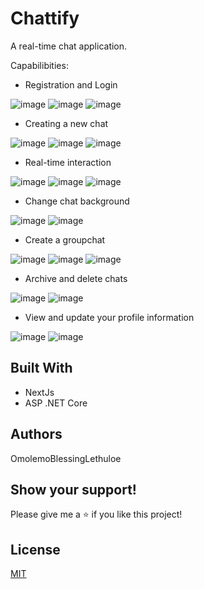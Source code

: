 # Chattify

A real-time chat application.

Capabilibities:

* Registration and Login

![image](https://github.com/OmolemoBlessingLethuloe/chat-app/assets/82062654/e8894f10-ad42-44b4-899b-01a1b8072907)
![image](https://github.com/OmolemoBlessingLethuloe/chat-app/assets/82062654/0d7f0865-92a2-4842-96f3-3816b5bac25f)
![image](https://github.com/OmolemoBlessingLethuloe/chat-app/assets/82062654/ac6f0302-6e93-4753-b15b-f53692def620)

* Creating a new chat

![image](https://github.com/OmolemoBlessingLethuloe/chat-app/assets/82062654/3b37ec2c-6be9-4e46-91ff-2977e069902b)
![image](https://github.com/OmolemoBlessingLethuloe/chat-app/assets/82062654/00f42fd2-d4a0-4623-b06b-afec33df2f51)
![image](https://github.com/OmolemoBlessingLethuloe/chat-app/assets/82062654/afca9f74-4486-4403-a536-07f66bc4f74f)

* Real-time interaction

![image](https://github.com/OmolemoBlessingLethuloe/chat-app/assets/82062654/f1ef1d5f-198f-4168-9020-fa2312e3f6b2)
![image](https://github.com/OmolemoBlessingLethuloe/chat-app/assets/82062654/a3004782-ee38-4a63-9230-bad5a9ff60c3)
![image](https://github.com/OmolemoBlessingLethuloe/chat-app/assets/82062654/6289b1a5-6e61-4a46-b1df-23eab91712c6)

* Change chat background

![image](https://github.com/OmolemoBlessingLethuloe/chat-app/assets/82062654/9a835a65-f435-4f0a-aafe-e30e72a2825b)
![image](https://github.com/OmolemoBlessingLethuloe/chat-app/assets/82062654/20c590f8-5560-457e-abc2-8e8c725cf18e)

* Create a groupchat

![image](https://github.com/OmolemoBlessingLethuloe/chat-app/assets/82062654/078756af-8d5d-4f81-a231-3ffb1a9e0bc7)
![image](https://github.com/OmolemoBlessingLethuloe/chat-app/assets/82062654/66192c0d-b843-49cd-ad5a-f4ce4123258c)
![image](https://github.com/OmolemoBlessingLethuloe/chat-app/assets/82062654/d7c3a51a-e258-4159-a9ea-ea6797092689)

* Archive and delete chats

![image](https://github.com/OmolemoBlessingLethuloe/chat-app/assets/82062654/ea6a289c-4218-4280-ba80-883443b64262)
![image](https://github.com/OmolemoBlessingLethuloe/chat-app/assets/82062654/c233e501-df84-4cee-bbda-c034a69114eb)

* View and update your profile information

![image](https://github.com/OmolemoBlessingLethuloe/chat-app/assets/82062654/73018483-6feb-467c-8ca3-1a8497ed5d87)
![image](https://github.com/OmolemoBlessingLethuloe/chat-app/assets/82062654/d38f3777-8015-452b-839f-74151c0a1e0b)


## Built With

* NextJs
* ASP .NET Core

## Authors
OmolemoBlessingLethuloe

## Show your support!
Please give me a ⭐ if you like this project!

## License
[MIT](https://choosealicense.com/licenses/mit/)
